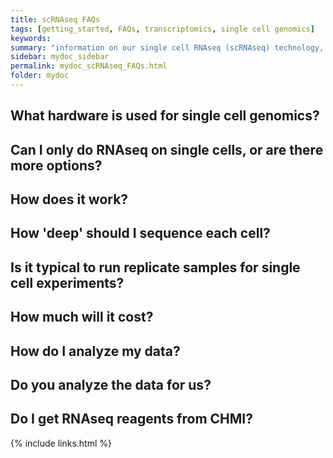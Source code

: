 ```yaml
---
title: scRNAseq FAQs
tags: [getting_started, FAQs, transcriptomics, single cell genomics]
keywords:
summary: "information on our single cell RNAseq (scRNAseq) technology, how you gain access, and how to think about the the cost of a typical scRNAseq experiment."
sidebar: mydoc_sidebar
permalink: mydoc_scRNAseq_FAQs.html
folder: mydoc
---
```


## What hardware is used for single cell genomics?

## Can I only do RNAseq on single cells, or are there more options?

## How does it work?

## How 'deep' should I sequence each cell?

## Is it typical to run replicate samples for single cell experiments?

## How much will it cost?

## How do I analyze my data?

## Do you analyze the data for us?

## Do I get RNAseq reagents from CHMI?


{% include links.html %}

